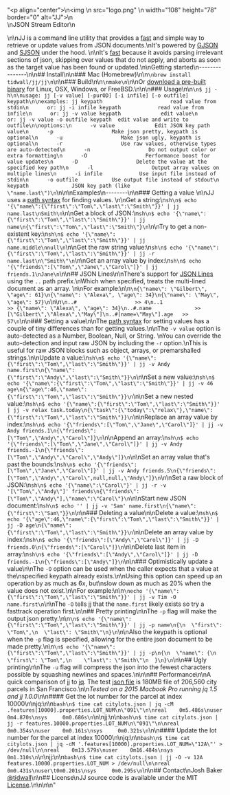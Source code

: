 "<p align=\"center\">\n<img \n    src=\"logo.png\" \n    width=\"108\" height=\"78\" border=\"0\" alt=\"JJ\">\n<br>\nJSON Stream Editor\n</p>\n\nJJ is a command line utility that provides a [fast](#performance) and simple way to retrieve or update values from JSON documents.\nIt's powered by [GJSON](https://github.com/tidwall/gjson) and [SJSON](https://github.com/tidwall/sjson) under the hood. \n\nIt's [fast](#performance) because it avoids parsing irrelevant sections of json, skipping over values that do not apply, and aborts as soon as the target value has been found or updated.\n\nGetting started\n---------------\n\n## Install\n\n### Mac (Homebrew)\n\n```\nbrew install tidwall/jj/jj\n```\n\n### Build\n\n```\nmake\n```\n\nOr [download a pre-built binary](https://github.com/tidwall/jj/releases) for Linux, OSX, Windows, or FreeBSD.\n\n\n### Usage\n\n```\n$ jj -h\n\nusage: jj [-v value] [-purOD] [-i infile] [-o outfile] keypath\n\nexamples: jj keypath                      read value from stdin\n      or: jj -i infile keypath            read value from infile\n      or: jj -v value keypath             edit value\n      or: jj -v value -o outfile keypath  edit value and write to outfile\n\noptions:\n      -v value             Edit JSON key path value\n      -p                   Make json pretty, keypath is optional\n      -u                   Make json ugly, keypath is optional\n      -r                   Use raw values, otherwise types are auto-detected\n      -n                   Do not output color or extra formatting\n      -O                   Performance boost for value updates\n      -D                   Delete the value at the specified key path\n      -l                   Output array values on multiple lines\n      -i infile            Use input file instead of stdin\n      -o outfile           Use output file instead of stdout\n      keypath              JSON key path (like \"name.last\")\n```\n\n\nExamples\n--------\n\n### Getting a value \n\nJJ uses a [path syntax](https://github.com/tidwall/gjson#path-syntax) for finding values. \n\nGet a string:\n```sh\n$ echo '{\"name\":{\"first\":\"Tom\",\"last\":\"Smith\"}}' | jj name.last\nSmith\n```\n\nGet a block of JSON:\n```sh\n$ echo '{\"name\":{\"first\":\"Tom\",\"last\":\"Smith\"}}' | jj name\n{\"first\":\"Tom\",\"last\":\"Smith\"}\n```\n\nTry to get a non-existent key:\n```sh\n$ echo '{\"name\":{\"first\":\"Tom\",\"last\":\"Smith\"}}' | jj name.middle\nnull\n```\n\nGet the raw string value:\n```sh\n$ echo '{\"name\":{\"first\":\"Tom\",\"last\":\"Smith\"}}' | jj -r name.last\n\"Smith\"\n```\n\nGet an array value by index:\n```sh\n$ echo '{\"friends\":[\"Tom\",\"Jane\",\"Carol\"]}' | jj friends.1\nJane\n```\n\n## JSON Lines\n\nThere's support for [JSON Lines](http://jsonlines.org/) using the `..` path prefix.\nWhich when specified, treats the multi-lined document as an array. \n\nFor example:\n\n```\n{\"name\": \"Gilbert\", \"age\": 61}\n{\"name\": \"Alexa\", \"age\": 34}\n{\"name\": \"May\", \"age\": 57}\n```\n\n```\n..#                   >> 4\n..1                   >> {\"name\": \"Alexa\", \"age\": 34}\n..#.name              >> [\"Gilbert\",\"Alexa\",\"May\"]\n..#[name=\"May\"].age   >> 57\n```\n\n### Setting a value\n\nThe [path syntax](https://github.com/tidwall/sjson#path-syntax) for setting values has a couple of tiny differences than for getting values.\n\nThe `-v value` option is auto-detected as a Number, Boolean, Null, or String. \nYou can override the auto-detection and input raw JSON by including the `-r` option.\nThis is useful for raw JSON blocks such as object, arrays, or premarshalled strings.\n\nUpdate a value:\n```sh\n$ echo '{\"name\":{\"first\":\"Tom\",\"last\":\"Smith\"}}' | jj -v Andy name.first\n{\"name\":{\"first\":\"Andy\",\"last\":\"Smith\"}}\n```\n\nSet a new value:\n```sh\n$ echo '{\"name\":{\"first\":\"Tom\",\"last\":\"Smith\"}}' | jj -v 46 age\n{\"age\":46,\"name\":{\"first\":\"Tom\",\"last\":\"Smith\"}}\n```\n\nSet a new nested value:\n```sh\n$ echo '{\"name\":{\"first\":\"Tom\",\"last\":\"Smith\"}}' | jj -v relax task.today\n{\"task\":{\"today\":\"relax\"},\"name\":{\"first\":\"Tom\",\"last\":\"Smith\"}}\n```\n\nReplace an array value by index:\n```sh\n$ echo '{\"friends\":[\"Tom\",\"Jane\",\"Carol\"]}' | jj -v Andy friends.1\n{\"friends\":[\"Tom\",\"Andy\",\"Carol\"]}\n```\n\nAppend an array:\n```sh\n$ echo '{\"friends\":[\"Tom\",\"Jane\",\"Carol\"]}' | jj -v Andy friends.-1\n{\"friends\":[\"Tom\",\"Andy\",\"Carol\",\"Andy\"]}\n```\n\nSet an array value that's past the bounds:\n```sh\n$ echo '{\"friends\":[\"Tom\",\"Jane\",\"Carol\"]}' | jj -v Andy friends.5\n{\"friends\":[\"Tom\",\"Andy\",\"Carol\",null,null,\"Andy\"]}\n```\n\nSet a raw block of JSON:\n```sh\n$ echo '{\"name\":\"Carol\"}' | jj -r -v '[\"Tom\",\"Andy\"]' friends\n{\"friends\":[\"Tom\",\"Andy\"],\"name\":\"Carol\"}\n```\n\nStart new JSON document:\n```sh\n$ echo '' | jj -v 'Sam' name.first\n{\"name\":{\"first\":\"Sam\"}}\n```\n\n### Deleting a value\n\nDelete a value:\n```sh\n$ echo '{\"age\":46,\"name\":{\"first\":\"Tom\",\"last\":\"Smith\"}}' | jj -D age\n{\"name\":{\"first\":\"Tom\",\"last\":\"Smith\"}}\n```\n\nDelete an array value by index:\n```sh\n$ echo '{\"friends\":[\"Andy\",\"Carol\"]}' | jj -D friends.0\n{\"friends\":[\"Carol\"]}\n```\n\nDelete last item in array:\n```sh\n$ echo '{\"friends\":[\"Andy\",\"Carol\"]}' | jj -D friends.-1\n{\"friends\":[\"Andy\"]}\n```\n\n### Optimistically update a value\n\nThe `-O` option can be used when the caller expects that a value at the\nspecified keypath already exists.\n\nUsing this option can speed up an operation by as much as 6x, but\nslow down as much as 20% when the value does not exist.\n\nFor example:\n\n```\necho '{\"name\":{\"first\":\"Tom\",\"last\":\"Smith\"}}' | jj -v Tim -O name.first\n```\n\nThe `-O` tells jj that the `name.first` likely exists so try a fasttrack operation first.\n\n## Pretty printing\n\nThe `-p` flag will make the output json pretty.\n\n```\n$ echo '{\"name\":{\"first\":\"Tom\",\"last\":\"Smith\"}}' | jj -p name\n{\n  \"first\": \"Tom\",\n  \"last\": \"Smith\"\n}\n```\n\nAlso the keypath is optional when the `-p` flag is specified, allowing for the entire json document to be made pretty.\n\n```\n$ echo '{\"name\":{\"first\":\"Tom\",\"last\":\"Smith\"}}' | jj -p\n{\n  \"name\": {\n    \"first\": \"Tom\",\n    \"last\": \"Smith\"\n  }\n}\n```\n\n## Ugly printing\n\nThe `-u` flag will compress the json into the fewest characters possible by squashing newlines and spaces.\n\n\n## Performance\n\nA quick comparison of jj to [jq](https://stedolan.github.io/jq/). The test [json file](https://github.com/tidwall/sf-city-lots-json) is 180MB file of 206,560 city parcels in San Francisco.\n\n*Tested on a 2015 Macbook Pro running jq 1.5 and jj 1.0.0*\n\n#### Get the lot number for the parcel at index 10000\n\njq:\n\n```bash\n$ time cat citylots.json | jq -cM .features[10000].properties.LOT_NUM\n\"091\"\n\nreal    0m5.486s\nuser    0m4.870s\nsys     0m0.686s\n```\n\njj:\n\n```bash\n$ time cat citylots.json | jj -r features.10000.properties.LOT_NUM\n\"091\"\n\nreal    0m0.354s\nuser    0m0.161s\nsys     0m0.321s\n```\n\n#### Update the lot number for the parcel at index 10000\n\njq:\n\n```bash\n$ time cat citylots.json | jq -cM '.features[10000].properties.LOT_NUM=\"12A\"' > /dev/null\n\nreal    0m13.579s\nuser    0m16.484s\nsys     0m1.310s\n```\n\njj:\n\n```bash\n$ time cat citylots.json | jj -O -v 12A features.10000.properties.LOT_NUM > /dev/null\n\nreal    0m0.431s\nuser\t0m0.201s\nsys     0m0.295s\n```\n\n## Contact\nJosh Baker [@tidwall](http://twitter.com/tidwall)\n\n## License\nJJ source code is available under the MIT [License](/LICENSE).\n\n\n\n"